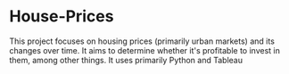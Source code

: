 # House-Prices
This project focuses on housing prices (primarily urban markets) and its changes over time. It aims to determine whether it's profitable to invest in them, among other things. It uses primarily Python and Tableau
